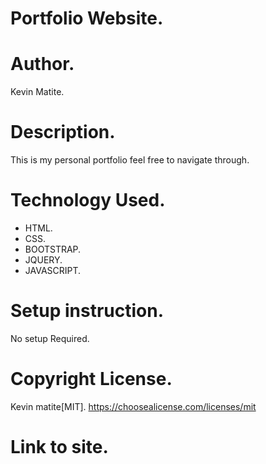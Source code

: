 # Portfolio Website.
# Author.
Kevin Matite.
# Description.
This is my personal portfolio feel free to navigate through.
# Technology Used.
  * HTML.
  * CSS.
  * BOOTSTRAP.
  * JQUERY.
  * JAVASCRIPT.
# Setup instruction.
No setup Required.
# Copyright License.
Kevin matite[MIT].
https://choosealicense.com/licenses/mit
# Link to site.
